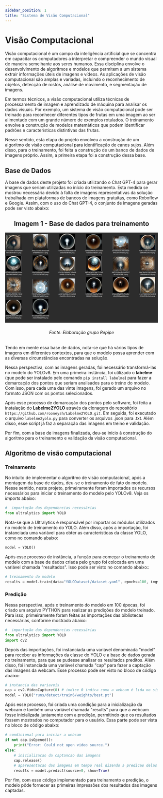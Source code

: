 ```yaml
---
sidebar_position: 1
title: "Sistema de Visão Computacional"
---
```


# Visão Computacional
Visão computacional é um campo da inteligência artificial que se concentra em capacitar os computadores a interpretar e compreender o mundo visual de maneira semelhante aos seres humanos. Essa disciplina envolve o desenvolvimento de algoritmos e modelos que permitem a um sistema extrair informações úteis de imagens e vídeos. As aplicações de visão computacional são amplas e variadas, incluindo o reconhecimento de objetos, detecção de rostos, análise de movimento, e segmentação de imagens.

Em termos técnicos, a visão computacional utiliza técnicas de processamento de imagem e aprendizado de máquina para analisar os dados visuais. Por exemplo, um sistema de visão computacional pode ser treinado para reconhecer diferentes tipos de frutas em uma imagem ao ser alimentado com um grande número de exemplos rotulados. O treinamento envolve a construção de modelos matemáticos que podem identificar padrões e características distintivas das frutas.

Nesse sentido, esta etapa do projeto envolveu a construção de um algoritmo de visão computacional para identificação de canos sujos. Além disso, para o treinamento, foi feita a construção de um banco de dados de imagens próprio. Assim, a primeira etapa foi a construção dessa base.

## Base de Dados
A base de dados deste projeto foi criada utilizando o Chat GPT-4 para gerar imagens que seriam utilizadas no início do treinamento. Esta medida se mostrou necessária devido à falta de imagens representativas da solução trabalhada em plataformas de bancos de imagens gratuitas, como Roboflow e Google. Assim, com o uso do Chat GPT-4, o conjunto de imagens geradas pode ser visto abaixo:

<h2 align="center">Imagem 1 - Base de dados para treinamento </h2>

![Imagem 1 do Wireframe - tela de login](../../static/img/sprint_4/canos_sujos.png)
<h6 align="center"> Fonte: Elaboração grupo Repipe </h6>

Tendo em mente essa base de dados, nota-se que há vários tipos de imagens em diferentes contextos, para que o modelo possa aprender com as diversas circunstâncias encontradas na solução.

Nessa perspectiva, com as imagens geradas, foi necessário transformá-las no modelo do YOLOv8. Em uma primeira instância, foi utilizado o **labelme** (que pode ser instalado pelo comando `pip install labelme`) para fazer a demarcação dos pontos que seriam analisados para o treino do modelo. Com isso, para cada uma das vinte imagens, foi gerado um arquivo no formato JSON com os pontos selecionados.

Após esse processo de demarcação dos pontos pelo software, foi feita a instalação do **Labelme2YOLO** através da clonagem do repositório `https://github.com/rooneysh/Labelme2YOLO.git`. Em seguida, foi executado o arquivo `labelme2yolo.py` para converter os arquivos .json para .txt. Além disso, esse script já faz a separação das imagens em treino e validação.

Por fim, com a base de imagens finalizada, deu-se início à construção do algoritmo para o treinamento e validação da visão computacional.


## Algoritmo de visão computacional
### Treinamento
No intuito de implementar o algoritmo de visão computacional, após a montagem da base de dados, deu-se o treinamento de fato do modelo.<br/>
Nesse sentido, neste projeto, primeiramente foram importados os recursos necessários para iniciar o treinamento do modelo pelo YOLOv8. Veja os *imports* abaixo:

```python
#  importação das dependencias necessárias
from ultralytics import YOLO
```

Nota-se que a Ultralytics é responsável por importar os módulos utilizados no modelo de treinamento do YOLO. Além disso, após a importação, foi instanciada uma variável para obter as características da classe YOLO, como no comando abaixo:

```python
model = YOLO()
```

Após esse processo de instância, a função para começar o treinamento do modelo com a base de dados criada pelo grupo foi colocada em uma variável chamada "resultados". Isso pode ser visto no comando abaixo::

```python
# treinamento do modelo
results = model.train(data="YOLODataset/dataset.yaml", epochs=100, imgsz=640)
```

### Predição
Nessa perspectiva, após o treinamento do modelo em 100 épocas, foi criado um arquivo PYTHON para realizar as predições do modelo treinado. Para isso, primeiramente foram feitas as importações das bibliotecas necessárias, conforme mostrado abaixo:

```python
#  importação das dependencias necessárias
from ultralytics import YOLO
import cv2
```

Depois das importações, foi instanciada uma variável denominada "model" para receber as informações da classe do YOLO e a base de dados gerada no treinamento, para que se pudesse analisar os resultados preditos. Além disso, foi instanciada uma variável chamada "cap" para fazer a captação das imagens da webcam. Esse processo pode ser visto no bloco de código abaixo:
```python
# instancia das variaveis
cap = cv2.VideoCapture(0) # indice 0 indica como a webcam é lida no sistemaz
model = YOLO("runs/detect/train6/weights/best.pt")
```
Após esse processo, foi criada uma condição para a inicialização da webcam e também uma variável chamada "results" para que a webcam fosse inicializada juntamente com a predição, permitindo que os resultados fossem mostrados no computador para o usuário. Essa parte pode ser vista no bloco de código abaixo:


```python
# condicional para iniciar a webcam 
if not cap.isOpened():
    print("Error: Could not open video source.")
else:
    # inicializacao da captancao das imagens
    cap.release()
    # aparesentacao das imagens em tempo real dizendo a predicao delas
    results = model.predict(source=0, show=True)
``` 
Por fim, com esse código implementado para treinamento e predição, o modelo pôde fornecer as primeiras impressões dos resultados das imagens captadas.